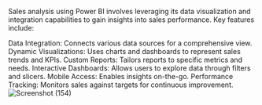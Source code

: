 Sales analysis using Power BI involves leveraging its data visualization and integration capabilities to gain insights into sales performance. Key features include:

Data Integration: Connects various data sources for a comprehensive view.
Dynamic Visualizations: Uses charts and dashboards to represent sales trends and KPIs.
Custom Reports: Tailors reports to specific metrics and needs.
Interactive Dashboards: Allows users to explore data through filters and slicers.
Mobile Access: Enables insights on-the-go.
Performance Tracking: Monitors sales against targets for continuous improvement.
![Screenshot (154)](https://github.com/user-attachments/assets/32f8eaaf-c2f4-449b-99a1-bc65bbc3e5cf)


